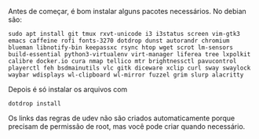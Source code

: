 Antes de começar, é bom instalar alguns pacotes necessários. No debian são:

```
sudo apt install git tmux rxvt-unicode i3 i3status screen vim-gtk3 emacs caffeine rofi fonts-3270 dotdrop dunst autorandr chromium blueman libnotify-bin keepassxc rsync htop wget scrot lm-sensors build-essential python3-virtualenv virt-manager liferea tree lxpolkit calibre docker.io cura nmap tellico mtr brightnessctl pavucontrol playerctl feh bsdmainutils vlc gitk diceware xclip curl sway swaylock waybar wdisplays wl-clipboard wl-mirror fuzzel grim slurp alacritty
```

Depois é só instalar os arquivos com

```
dotdrop install
```

Os links das regras de udev não são criados automaticamente porque precisam de
permissão de root, mas você pode criar quando necessário.
